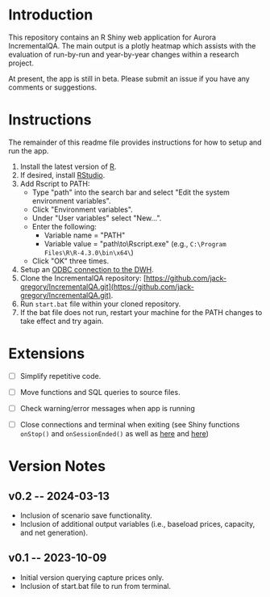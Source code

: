 # Introduction

This repository contains an R Shiny web application for Aurora IncrementalQA.  The main output is a plotly heatmap which assists with the evaluation of run-by-run and year-by-year changes within a research project.

At present, the app is still in beta.  Please submit an issue if you have any comments or suggestions.


# Instructions

The remainder of this readme file provides instructions for how to setup and run the app.

1. Install the latest version of [R](https://cran.rstudio.com/).
2. If desired, install [RStudio](https://posit.co/download/rstudio-desktop/).
3. Add Rscript to PATH:
   - Type "path" into the search bar and select "Edit the system environment variables".
   - Click "Environment variables".
   - Under "User variables" select "New...".
   - Enter the following:
      - Variable name = "PATH"
      - Variable value = "path\to\Rscript.exe" (e.g., `C:\Program Files\R\R-4.3.0\bin\x64\`)
   - Click "OK" three times.
4. Setup an [ODBC connection to the DWH](https://auroraenergy.atlassian.net/wiki/spaces/AW/pages/3642130481/Data+Warehouse+Password+Update+Methods#ODBC).
5. Clone the IncrementalQA repository: [https://github.com/jack-gregory/IncrementalQA.git](https://github.com/jack-gregory/IncrementalQA.git).
6. Run `start.bat` file within your cloned repository.
7. If the bat file does not run, restart your machine for the PATH changes to take effect and try again.


# Extensions

- [ ] Simplify repetitive code.
- [ ] Move functions and SQL queries to source files. 
- [ ] Check warning/error messages when app is running
- [ ] Close connections and terminal when exiting (see Shiny functions `onStop()` and `onSessionEnded()` as well as [here](https://community.rstudio.com/t/closing-database-connection-when-closing-shiny-app/134910) and [here](https://stackoverflow.com/questions/65995120/how-to-close-the-connection-when-exiting-the-shiny-app))


# Version Notes

## v0.2 -- 2024-03-13

- Inclusion of scenario save functionality.
- Inclusion of additional output variables (i.e., baseload prices, capacity, and net generation).


## v0.1 -- 2023-10-09

- Initial version querying capture prices only.
- Inclusion of start.bat file to run from terminal.

